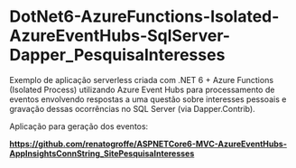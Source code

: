 # DotNet6-AzureFunctions-Isolated-AzureEventHubs-SqlServer-Dapper_PesquisaInteresses
Exemplo de aplicação serverless criada com .NET 6 + Azure Functions (Isolated Process) utilizando Azure Event Hubs para processamento de eventos envolvendo respostas a uma questão sobre interesses pessoais e gravação dessas ocorrências no SQL Server (via Dapper.Contrib).

Aplicação para geração dos eventos:

**https://github.com/renatogroffe/ASPNETCore6-MVC-AzureEventHubs-AppInsightsConnString_SitePesquisaInteresses**